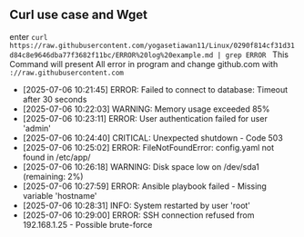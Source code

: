 ## Curl use case and Wget
enter ``curl https://raw.githubusercontent.com/yogasetiawan11/Linux/0290f814cf31d31d84c8e9646dba77f3682f11bc/ERROR%20log%20example.md | grep ERROR
`` This Command will present All error in program and change github.com with ``://raw.githubusercontent.com``


- [2025-07-06 10:21:45] ERROR: Failed to connect to database: Timeout after 30 seconds
- [2025-07-06 10:22:03] WARNING: Memory usage exceeded 85%
- [2025-07-06 10:23:11] ERROR: User authentication failed for user 'admin'
- [2025-07-06 10:24:40] CRITICAL: Unexpected shutdown - Code 503
- [2025-07-06 10:25:02] ERROR: FileNotFoundError: config.yaml not found in /etc/app/
- [2025-07-06 10:26:18] WARNING: Disk space low on /dev/sda1 (remaining: 2%)
- [2025-07-06 10:27:59] ERROR: Ansible playbook failed - Missing variable 'hostname'
- [2025-07-06 10:28:31] INFO: System restarted by user 'root'
- [2025-07-06 10:29:00] ERROR: SSH connection refused from 192.168.1.25 - Possible brute-force
